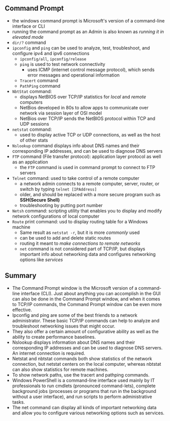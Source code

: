## Command Prompt
- the windows command prompt is Microsoft's version of a command-line interface or CLI
- running the command prompt as an Admin is also known as *running it in elevated mode*
- `dir/?` command
- `ipconfig` and `ping` can be used to analyze, test, troubleshoot, and configure ipv4 and ipv6 connections
    - `ipconfig/all`, `ipconfig/release`
    - `ping` is used to test network connectivity
        - uses ICMP (internet control message protocol), which sends error messages and operational information
    - `Tracert` command
    - `PathPing` command
- `NbtStat` command:
    - displays NetBIOS over TCP/IP statistics for *local* and *remote* computers
    - NetBios developed in 80s to allow apps to communicate over network via session layer of OSI model
    - NetBios over TCP/IP sends the NetBIOS protocol within TCP and UDP sessions
- `netstat` command:
    - used to display active TCP or UDP connections, as well as the host of other stats
- `Nslookup` command displays info about DNS names and their corresponding IP addresses, and can be used to diagnose DNS servers
- `FTP` command (File transfer protocol): application layer protocol as well as an application
    - the `FTP` command is used in command prompt to connect to FTP servers
- `Telnet` command: used to take control of a remote computer
    - a network admin connects to a remote computer, server, router, or switch by typing `telnet [IPAddress]`
    - older, and should be replaced with a more secure program such as **SSH(Secure Shell)**
    - troubleshooting by putting port number
- `Netsh` command: scripting utility that enables you to display and modify network configurations of local computer
- `Route` print command: usd to display routing table for a Windows machine
    - Same result as `netstat -r`, but it is more *commonly* used
    - can be used to add and delete static routes
    - routing it meant to *make connections to remote networks*
    - `net` command is not considered part of TCP/IP, but displays important info about networking data and configures networking options like *services*

## Summary
- The Command Prompt window is the Microsoft version of a command-line interface (CLI). Just about anything you can accomplish in the GUI can also be done in the Command Prompt window, and when it comes to TCP/IP commands, the Command Prompt window can be even more effective.
- Ipconfig and ping are some of the best friends to a network administrator. These basic TCP/IP commands can help to analyze and troubleshoot networking issues that might occur. 
- They also offer a certain amount of configurative ability as well as the ability to create performance baselines. 
- Nslookup displays information about DNS names and their corresponding IP addresses and can be used to diagnose DNS servers. An internet connection is required. 
- Netstat and nbtstat commands both show statistics of the network connection, but netstat centers on the local computer, whereas nbtstat can also show statistics for remote machines. 
- To show network paths, use the tracert and pathping commands.
- Windows PowerShell is a command-line interface used mainly by IT professionals to run cmdlets (pronounced command-lets), complete background jobs (processes or programs that run in the background without a user interface), and run scripts to perform administrative tasks. 
- The net command can display all kinds of important networking data and allow you to configure various networking options such as services. 